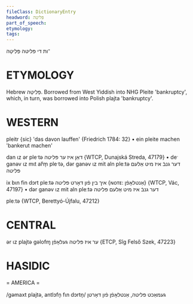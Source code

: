 ```yaml
---
fileClass: DictionaryEntry
headword: פּליטה
part_of_speech: 
etymology: 
tags: 
---
```

פּליטה
פְּלִיטָה‎
־ות
די

ETYMOLOGY
===========
Hebrew פְּלִיטָה‎. 
Borrowed from West Yiddish into NHG Pleite 'bankruptcy', which, in turn, was borrowed into Polish plajta 'bankruptcy'.

WESTERN
========

pleitr {sic} 'das davon lauffen' {Friedrich 1784: 32}
	•	ein pleite machen 'bankerut machen'

dan ɩz ər pleˑtə דאַן איז ער פּליטה {WTCP, Dunajská Streda, 47179}
	•	deˑ ganəv ɩz mɩt alʲm̩ pleˑtə, dər ganəv ɩz mit aln pleːtə דער גנבֿ איז מיט אַלעם פּליטה

ix bɩn fin dɔrt pleːtə איך בין פֿון דאָרט פּליטה {ɴᴏᴛᴇ: אַנטלאָפֿן} {WTCP, Vác, 47197}
	•	dər ganəv ɩz mit aln pleːtə דער גנבֿ איז מיט אַלעם פּליטה

pleːtə {WTCP, Berettyó-Újfalu, 47212}

CENTRAL
========

ər ɩz plajtə gəlofɱ ער איז פּליטה געלאָפֿן {ETCP, Sîg Felső Szek, 47223}

HASIDIC
=======
= AMERICA = 

/gəmaxt plajtə, antlɔfn̩ fɩn dɔrtn̩/ געמאַכט פּליטה, אַנטלאָפֿן פֿון דאָרטן